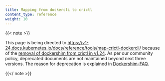 ```yaml
---
title: Mapping from dockercli to crictl
content_type: reference
weight: 10
---
```


{{< note >}}

This page is being directed to 
https://v1-24.docs.kubernetes.io/docs/reference/tools/map-crictl-dockercli/ because of the
[removal of dockershim from crictl in v1.24](https://github.com/kubernetes-sigs/cri-tools/issues/870).
As per our community policy, deprecated documents are not maintained beyond next three versions.
The reason for deprecation is explained in [Dockershim-FAQ](/blog/2020/12/02/dockershim-faq/).

{{</ note >}}
